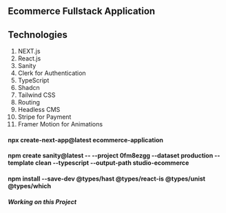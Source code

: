 ## Ecommerce Fullstack Application 

## Technologies 
1. NEXT.js
2. React.js 
3. Sanity
4. Clerk for Authentication
5. TypeScript
6. Shadcn
7. Tailwind CSS
8. Routing
9. Headless CMS
10. Stripe for Payment 
11. Framer Motion for Animations

####  npx create-next-app@latest ecommerce-application
####  npm create sanity@latest -- --project 0fm8ezgg --dataset production --template clean --typescript --output-path studio-ecommerce
#### npm install --save-dev @types/hast @types/react-is @types/unist @types/which

##### Working on this Project
